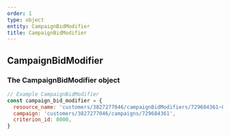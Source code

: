 ```yaml
---
order: 1
type: object
entity: CampaignBidModifier
title: CampaignBidModifier
---
```


## CampaignBidModifier

### The CampaignBidModifier object

```javascript
// Example CampaignBidModifier
const campaign_bid_modifier = {
  resource_name: 'customers/3827277046/campaignBidModifiers/729684361~8000',
  campaign: 'customers/3827277046/campaigns/729684361',
  criterion_id: 8000,
}
```
